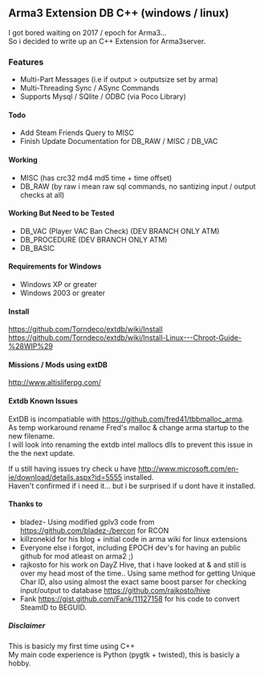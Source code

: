 ## Arma3 Extension DB  C++ (windows / linux)

I got bored waiting on 2017 / epoch for Arma3...  
So i decided to write up an C++ Extension for Arma3server.

### Features

 - Multi-Part Messages (i.e if output > outputsize set by arma)
 - Multi-Threading Sync / ASync Commands
 - Supports Mysql / SQlite / ODBC  (via Poco Library)

#### Todo

 - Add Steam Friends Query to MISC
 - Finish Update Documentation for DB_RAW / MISC / DB_VAC
 
#### Working

 - MISC (has crc32 md4 md5 time + time offset)
 - DB_RAW (by raw i mean raw sql commands, no santizing input / output checks at all)



#### Working But Need to be Tested

 - DB_VAC (Player VAC Ban Check)  (DEV BRANCH ONLY ATM)
 - DB_PROCEDURE (DEV BRANCH ONLY ATM)
 - DB_BASIC

#### Requirements for Windows

 - Windows XP or greater
 - Windows 2003 or greater

#### Install
https://github.com/Torndeco/extdb/wiki/Install
https://github.com/Torndeco/extdb/wiki/Install-Linux---Chroot-Guide-%28WIP%29


#### Missions / Mods using extDB
http://www.altisliferpg.com/


#### Extdb Known Issues
   ExtDB is incompatiable with https://github.com/fred41/tbbmalloc_arma.  
       As temp workaround rename Fred's malloc & change arma startup to the new filename.  
       I will look into renaming the extdb intel mallocs dlls to prevent this issue in the the next update.  
       
   If u still having issues try check u have http://www.microsoft.com/en-ie/download/details.aspx?id=5555 installed.  
       Haven't confirmed if i need it... but i be surprised if u dont have it installed.  

#### Thanks to

 - bladez- Using modified gplv3 code from https://github.com/bladez-/bercon for RCON
 - killzonekid for his blog + initial code in arma wiki for linux extensions
 - Everyone else i forgot, including EPOCH dev's for having an public github for mod atleast on arma2 ;)
 - rajkosto for his work on DayZ Hive, that i have looked at & and still is over my head most of the time..   Using same method for getting Unique Char ID, also using almost the exact same boost parser for checking input/output to database   https://github.com/rajkosto/hive
 - Fank https://gist.github.com/Fank/11127158 for his code to convert SteamID to BEGUID.


##### Disclaimer
This is basicly my first time using C++  
My main code experience is Python (pygtk + twisted), this is basicly a hobby.
